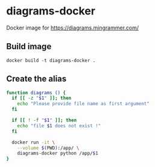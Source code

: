 # diagrams-docker

Docker image for https://diagrams.mingrammer.com/

## Build image

```
docker build -t diagrams-docker .
```

## Create the alias

```bash
function diagrams () {
  if [[ -z "$1" ]]; then
    echo "Please provide file name as first argument"
  fi

  if [[ ! -f "$1" ]]; then
    echo "file $1 does not exist !"
  fi

  docker run -it \
    --volume $(PWD):/app/ \
    diagrams-docker python /app/$1
}
```
